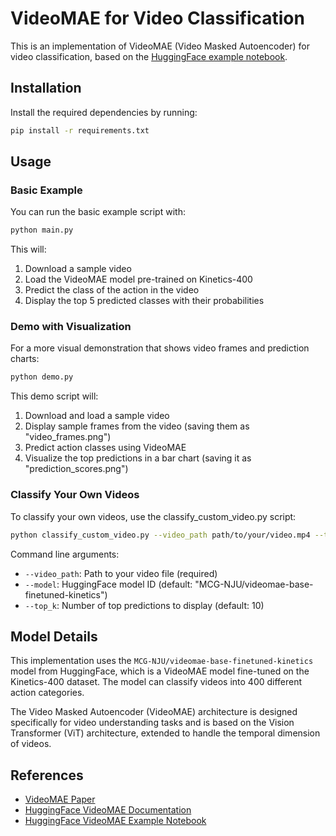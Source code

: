 # VideoMAE for Video Classification

This is an implementation of VideoMAE (Video Masked Autoencoder) for video classification, based on the [HuggingFace example notebook](https://colab.research.google.com/github/huggingface/notebooks/blob/main/examples/video_classification.ipynb).

## Installation

Install the required dependencies by running:

```bash
pip install -r requirements.txt
```

## Usage

### Basic Example

You can run the basic example script with:

```bash
python main.py
```

This will:
1. Download a sample video
2. Load the VideoMAE model pre-trained on Kinetics-400
3. Predict the class of the action in the video
4. Display the top 5 predicted classes with their probabilities

### Demo with Visualization

For a more visual demonstration that shows video frames and prediction charts:

```bash
python demo.py
```

This demo script will:
1. Download and load a sample video
2. Display sample frames from the video (saving them as "video_frames.png")
3. Predict action classes using VideoMAE
4. Visualize the top predictions in a bar chart (saving it as "prediction_scores.png")

### Classify Your Own Videos

To classify your own videos, use the classify_custom_video.py script:

```bash
python classify_custom_video.py --video_path path/to/your/video.mp4 --top_k 10
```

Command line arguments:
- `--video_path`: Path to your video file (required)
- `--model`: HuggingFace model ID (default: "MCG-NJU/videomae-base-finetuned-kinetics")
- `--top_k`: Number of top predictions to display (default: 10)

## Model Details

This implementation uses the `MCG-NJU/videomae-base-finetuned-kinetics` model from HuggingFace, which is a VideoMAE model fine-tuned on the Kinetics-400 dataset. The model can classify videos into 400 different action categories.

The Video Masked Autoencoder (VideoMAE) architecture is designed specifically for video understanding tasks and is based on the Vision Transformer (ViT) architecture, extended to handle the temporal dimension of videos.

## References

- [VideoMAE Paper](https://arxiv.org/abs/2203.12602)
- [HuggingFace VideoMAE Documentation](https://huggingface.co/docs/transformers/model_doc/videomae)
- [HuggingFace VideoMAE Example Notebook](https://colab.research.google.com/github/huggingface/notebooks/blob/main/examples/video_classification.ipynb)
